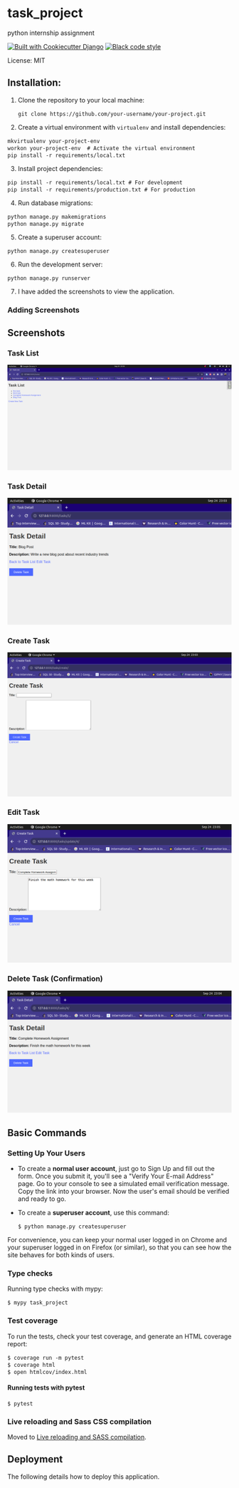 # task_project

python internship assignment

[![Built with Cookiecutter Django](https://img.shields.io/badge/built%20with-Cookiecutter%20Django-ff69b4.svg?logo=cookiecutter)](https://github.com/cookiecutter/cookiecutter-django/)
[![Black code style](https://img.shields.io/badge/code%20style-black-000000.svg)](https://github.com/ambv/black)

License: MIT


## Installation:

1. Clone the repository to your local machine:

   ```shell
   git clone https://github.com/your-username/your-project.git
    ```
2. Create a virtual environment with `virtualenv` and install dependencies:
```shell 
mkvirtualenv your-project-env
workon your-project-env  # Activate the virtual environment
pip install -r requirements/local.txt
```

3. Install project dependencies:
```shell
pip install -r requirements/local.txt # For development
pip install -r requirements/production.txt # For production
```

4. Run database migrations:
```shell
python manage.py makemigrations
python manage.py migrate
```
5. Create a superuser account:
```shell
python manage.py createsuperuser
```

6. Run the development server:
```shell
python manage.py runserver
```

7. I have added the screenshots to view the application.

### Adding Screenshots


## Screenshots

### Task List

![Task List](screenshots/task_list.png)

### Task Detail

![Task Detail](screenshots/task_detail.png)

### Create Task

![Create Task](/screenshots/task_create.png)

### Edit Task

![Edit Task](screenshots/task_update.png)

### Delete Task (Confirmation)

![Delete Task (Confirmation)](screenshots/task_delete.png)

## Basic Commands

### Setting Up Your Users

- To create a **normal user account**, just go to Sign Up and fill out the form. Once you submit it, you'll see a "Verify Your E-mail Address" page. Go to your console to see a simulated email verification message. Copy the link into your browser. Now the user's email should be verified and ready to go.

- To create a **superuser account**, use this command:

      $ python manage.py createsuperuser

For convenience, you can keep your normal user logged in on Chrome and your superuser logged in on Firefox (or similar), so that you can see how the site behaves for both kinds of users.

### Type checks

Running type checks with mypy:

    $ mypy task_project

### Test coverage

To run the tests, check your test coverage, and generate an HTML coverage report:

    $ coverage run -m pytest
    $ coverage html
    $ open htmlcov/index.html

#### Running tests with pytest

    $ pytest

### Live reloading and Sass CSS compilation

Moved to [Live reloading and SASS compilation](https://cookiecutter-django.readthedocs.io/en/latest/developing-locally.html#sass-compilation-live-reloading).

## Deployment

The following details how to deploy this application.

